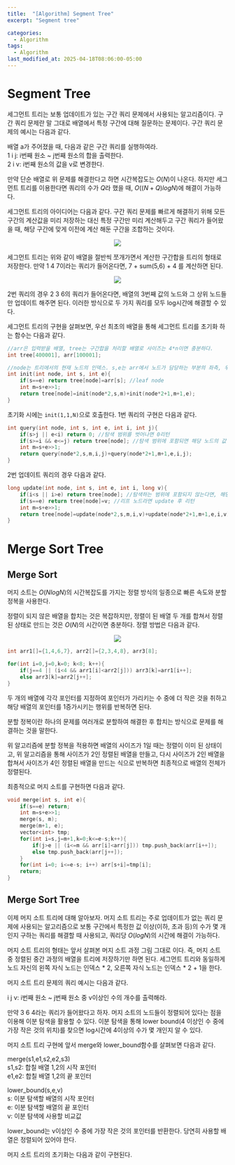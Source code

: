 ```yaml
---
title:  "[Algorithm] Segment Tree"
excerpt: "Segment tree"

categories:
  - Algorithm
tags:
  - Algorithm
last_modified_at: 2025-04-18T08:06:00-05:00
---
```


# Segment Tree

세그먼트 트리는 보통 업데이트가 있는 구간 쿼리 문제에서 사용되는 알고리즘이다. 구간 쿼리 문제란 말 그대로 배열에서 특정 구간에 대해 질문하는 문제이다. 구간 쿼리 문제의 예시는 다음과 같다. 

배열 a가 주어졌을 때, 다음과 같은 구간 쿼리를 실행하여라.   
1 i j: i번째 원소 ~ j번째 원소의 합을 출력한다.   
2 i v: i번째 원소의 값을 v로 변경한다.  

만약 단순 배열로 위 문제를 해결한다고 하면 시간복잡도는 $O(N)$이 나온다. 하지만 세그먼트 트리를 이용한다면 쿼리의 수가 $Q$라 했을 때, $O((N+Q)logN)$에 해결이 가능하다. 

세그먼트 트리의 아이디어는 다음과 같다. 구간 쿼리 문제를 빠르게 해결하기 위해 모든 구간의 계산값을 미리 저장하는 대신 특정 구간만 미리 계산해두고 구간 쿼리가 들어왔을 때, 해당 구간에 맞게 이전에 계산 해둔 구간을 조합하는 것이다. 

<p align="center"><img src="https://github.com/user-attachments/assets/5d041311-967f-43c3-971f-4e298beffac4" height="" width=""></p>

세그먼트 트리는 위와 같이 배열을 절반씩 쪼개가면서 계산한 구간합을 트리의 형태로 저장한다. 만약 1 4 7이라는 쿼리가 들어온다면, 7 + sum(5,6) + 4 를 계산하면 된다. 

<p align="center"><img src="https://github.com/user-attachments/assets/7980ba44-669e-4042-906b-52e64a12c31f" height="" width=""></p>

2번 쿼리의 경우 2 3 6의 쿼리가 들어온다면, 배열의 3번째 값의 노드와 그 상위 노드들만 업데이트 해주면 된다. 이러한 방식으로 두 가지 쿼리를 모두 log시간에 해결할 수 있다. 

세그먼트 트리의 구현을 살펴보면, 우선 최초의 배열을 통해 세그먼트 트리를 초기화 하는 함수는 다음과 같다. 

```cpp
//arr은 입력받을 배열, tree는 구간합을 처리할 배열로 사이즈는 4*n이면 충분하다.
int tree[400001], arr[100001]; 

//node는 트리에서의 현재 노드의 인덱스. s,e는 arr에서 노드가 담당하는 부분의 좌측, 우측 끝 인덱스. 
int init(int node, int s, int e){
    if(s==e) return tree[node]=arr[s]; //leaf node 
    int m=s+e>>1;
    return tree[node]=init(node*2,s,m)+init(node*2+1,m+1,e);
}
```

초기화 시에는 `init(1,1,N)`으로 호출한다. 1번 쿼리의 구현은 다음과 같다. 

```cpp
int query(int node, int s, int e, int i, int j){
    if(s>j || e<i) return 0; //탐색 범위를 벗어나면 0리턴 
    if(s>=i && e<=j) return tree[node]; //탐색 범위에 포함되면 해당 노드의 값 리턴
    int m=s+e>>1; 
    return query(node*2,s,m,i,j)+query(node*2+1,m+1,e,i,j);
}
```

2번 업데이트 쿼리의 경우 다음과 같다. 

```cpp
long update(int node, int s, int e, int i, long v){
    if(i<s || i>e) return tree[node]; //탐색하는 범위에 포함되지 않는다면, 해당 노드의 값 리턴
    if(s==e) return tree[node]=v; //리프 노드라면 update 후 리턴
    int m=s+e>>1; 
    return tree[node]=update(node*2,s,m,i,v)+update(node*2+1,m+1,e,i,v); 
}
```

# Merge Sort Tree

## Merge Sort
머지 소트는 $O(NlogN)$의 시간복잡도를 가지는 정렬 방식의 일종으로 빠른 속도와 분할 정복을 사용한다. 

정렬이 되지 않은 배열을 합치는 것은 복잡하지만, 정렬이 된 배열 두 개를 합쳐서 정렬된 상태로 만드는 것은 $O(N)$의 시간이면 충분하다.
정렬 방법은 다음과 같다. 

<p align="center"><img src="https://github.com/user-attachments/assets/04d2c725-ea10-4e0b-9340-d52037518535" height="" width=""></p>

```cpp
int arr1[]={1,4,6,7}, arr2[]={2,3,4,8}, arr3[8];

for(int i=0,j=0,k=0; k<8; k++){
    if(j==4 || (i<4 && arr1[i]<arr2[j])) arr3[k]=arr1[i++];
    else arr3[k]=arr2[j++];
}
```

두 개의 배열에 각각 포인터를 지정하여 포인터가 가리키는 수 중에 더 작은 것을 취하고 해당 배열의 포인터를 1증가시키는 행위를 반복하면 된다. 

분할 정복이란 하나의 문제를 여러개로 분할하여 해결한 후 합치는 방식으로 문제를 해결하는 것을 말한다. 

위 알고리즘에 분할 정복을 적용하면 배열의 사이즈가 1일 때는 정렬이 이미 된 상태이고, 위 알고리즘을 통해 사이즈가 2인 정렬된 배열을 만들고, 다시 사이즈가 2인 배열을 합쳐서 사이즈가 4인 정렬된 배열을 만드는 식으로 반복하면 최종적으로 배열의 전체가 정렬된다. 

최종적으로 머지 소트를 구현하면 다음과 같다. 

```cpp
void merge(int s, int e){
    if(s==e) return; 
    int m=s+e>>1;
    merge(s, m); 
    merge(m+1, e); 
    vector<int> tmp;
    for(int i=s,j=m+1,k=0;k<=e-s;k++){
        if(j>e || (i<=m && arr[i]<arr[j])) tmp.push_back(arr[i++]);
        else tmp.push_back(arr[j++]);
    }
    for(int i=0; i<=e-s; i++) arr[s+i]=tmp[i];
    return; 
}
```

## Merge Sort Tree

이제 머지 소트 트리에 대해 알아보자. 머지 소트 트리는 주로 업데이트가 없는 쿼리 문제에 사용되는 알고리즘으로 보통 구간에서 특정한 값 이상(이하, 초과 등)의 수가 몇 개인지 구하는 쿼리를 해결할 때 사용되고, 쿼리당 $O(logN)$의 시간에 해결이 가능하다. 

머지 소트 트리의 형태는 앞서 살펴본 머지 소트 과정 그림 그대로 이다. 즉, 머지 소트 중 정렬된 중간 과정의 배열을 트리에 저장하기만 하면 된다. 세그먼트 트리와 동일하게 노드 자신의 왼쪽 자식 노드는 인덱스 * 2, 오른쪽 자식 노드는 인덱스 * 2 + 1을 한다. 

머지 소트 트리 문제의 쿼리 예시는 다음과 같다. 

i j v: i번째 원소 ~ j번째 원소 중 v이상인 수의 개수를 출력해라. 

만약 3 6 4라는 쿼리가 들어왔다고 하자. 머지 소트의 노드들이 정렬되어 있다는 점을 이용해 이분 탐색을 활용할 수 있다. 이분 탐색을 통해 lower bound(4 이상인 수 중에 가장 작은 것의 위치)를 찾으면 log시간에 4이상의 수가 몇 개인지 알 수 있다. 

머지 소트 트리 구현에 앞서 merge와 lower_bound함수를 살펴보면 다음과 같다. 

merge(s1,e1,s2,e2,s3)  
s1,s2: 합칠 배열 1,2의 시작 포인터   
e1,e2: 합칠 배열 1,2의 끝 포인터  

lower_bound(s,e,v)  
s: 이분 탐색할 배열의 시작 포인터  
e: 이분 탐색할 배열의 끝 포인터  
v: 이분 탐색에 사용할 비교값  

lower_bound는 v이상인 수 중에 가장 작은 것의 포인터를 반환한다. 당연히 사용할 배열은 정렬되어 있어야 한다. 

머지 소트 트리의 초기화는 다음과 같이 구현된다. 

```cpp















